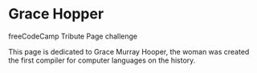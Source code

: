 # Grace Hopper

freeCodeCamp Tribute Page challenge

This page is dedicated to Grace Murray Hooper, the woman was created the first compiler for computer languages on the history.